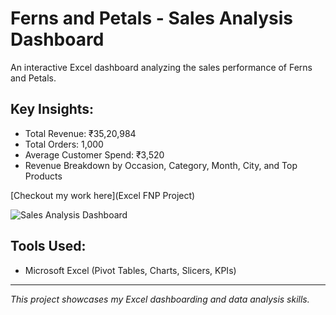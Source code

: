 # Ferns and Petals - Sales Analysis Dashboard
An interactive Excel dashboard analyzing the sales performance of Ferns and Petals.

## Key Insights:
- Total Revenue: ₹35,20,984  
- Total Orders: 1,000  
- Average Customer Spend: ₹3,520  
- Revenue Breakdown by Occasion, Category, Month, City, and Top Products  

[Checkout my work here](Excel FNP Project)

![Sales Analysis Dashboard]([https://github.com/harshr81/Ferns-and-Petals-Sales-Analysis-Dashboard/blob/main/Excel%20FNP%20Sales%20Dashboard.xlsx](https://github.com/harshr81/Ferns-and-Petals-Sales-Analysis-Dashboard/blob/main/Screenshot%202025-09-20%20163746.png?raw=true))

## Tools Used:
- Microsoft Excel (Pivot Tables, Charts, Slicers, KPIs)

---
*This project showcases my Excel dashboarding and data analysis skills.*
